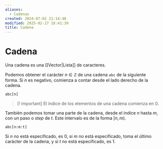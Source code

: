 ```yaml
---
aliases:
  - Cadenas
created: 2024-07-02 21:14:48
modified: 2025-02-27 18:41:39
title: Cadena
---
```


# Cadena

Una cadena es una [[Vector|Lista]] de caracteres.

Podemos obtener el carácter $n \in \mathbb{Z}$ de una cadena `abc` de la siguiente forma. Si $n$ es negativo, comienza a contar desde el lado derecho de la cadena.

```python
abc[n]
```

> [! important]
> El índice de los elementos de una cadena comienza en $0$.

También podemos tomar una parte de la cadena, desde el índice $n$ hasta $m$, con un paso o *step* de $t$. Este intervalo es de la forma $[n, m)$.

```python
abc[n:m:t]
```

Si $n$ no está especificado, es $0$, si $m$ no está especificado, toma el último carácter de la cadena, y si $t$ no está especificado, es $1$.
